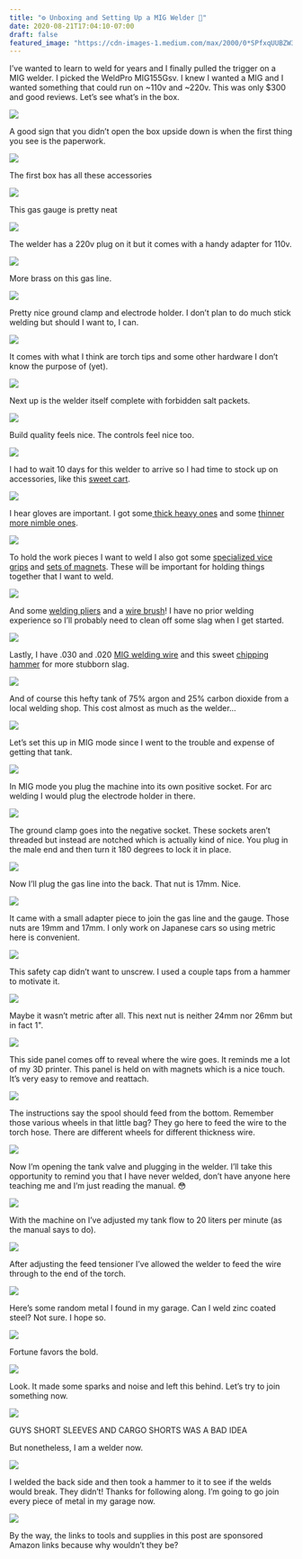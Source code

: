 ```yaml
---
title: "⚙️ Unboxing and Setting Up a MIG Welder 🔧"
date: 2020-08-21T17:04:10-07:00
draft: false
featured_image: "https://cdn-images-1.medium.com/max/2000/0*SPfxqUUBZW3hvq4H.jpg"
---
```


I’ve wanted to learn to weld for years and I finally pulled the trigger on a MIG welder. I picked the WeldPro MIG155Gsv. I knew I wanted a MIG and I wanted something that could run on ~110v and ~220v. This was only $300 and good reviews. Let’s see what’s in the box.

![](https://cdn-images-1.medium.com/max/2400/0*Pq3TjH14L1RVdkGl.jpg)

A good sign that you didn’t open the box upside down is when the first thing you see is the paperwork.

![](https://cdn-images-1.medium.com/max/2000/0*ygcmpzlQpRVJIsog.jpg)

The first box has all these accessories

![](https://cdn-images-1.medium.com/max/2400/0*O41oZGL0rgjHsrlm.jpg)

This gas gauge is pretty neat

![](https://cdn-images-1.medium.com/max/2000/0*PCFX4qOEfh4jBxSv.jpg)

The welder has a 220v plug on it but it comes with a handy adapter for 110v.

![](https://cdn-images-1.medium.com/max/2000/0*ZbeC2Wmt9now1ON-.jpg)

More brass on this gas line.

![](https://cdn-images-1.medium.com/max/2000/0*K9pmBb_44RyDejBX.jpg)

Pretty nice ground clamp and electrode holder. I don’t plan to do much stick welding but should I want to, I can.

![](https://cdn-images-1.medium.com/max/2000/0*_0ZVaCmrCNcSkIND.jpg)

It comes with what I think are torch tips and some other hardware I don’t know the purpose of (yet).

![](https://cdn-images-1.medium.com/max/2000/0*ma5Atfdgo5YJgnDO.jpg)

Next up is the welder itself complete with forbidden salt packets.

![](https://cdn-images-1.medium.com/max/2000/0*bjnONdb8bBD5fDCq.jpg)

Build quality feels nice. The controls feel nice too.

![](https://cdn-images-1.medium.com/max/2000/0*3DARoP2ReFZClEcF.jpg)

I had to wait 10 days for this welder to arrive so I had time to stock up on accessories, like this [sweet cart](https://amzn.to/2EiG7Cm).

![](https://cdn-images-1.medium.com/max/2000/0*SPfxqUUBZW3hvq4H.jpg)

I hear gloves are important. I got some[ thick heavy ones](https://amzn.to/3ggA0eR) and some [thinner more nimble ones](https://amzn.to/2Yly4vG).

![](https://cdn-images-1.medium.com/max/2400/0*IqyX9OebPlpAmXZp.jpg)

To hold the work pieces I want to weld I also got some [specialized vice grips](https://amzn.to/3l50Eel) and [sets of magnets](https://amzn.to/32dYel1). These will be important for holding things together that I want to weld.

![](https://cdn-images-1.medium.com/max/2400/0*H9l5gUT_Aub4Mrom.jpg)

And some [welding pliers](https://amzn.to/2FNjBSL) and a [wire brush](https://amzn.to/34pJToe)! I have no prior welding experience so I’ll probably need to clean off some slag when I get started.

![](https://cdn-images-1.medium.com/max/2000/0*86-xbiagQnjZJ2y2.jpg)

Lastly, I have .030 and .020 [MIG welding wire](https://amzn.to/32cPMCB) and this sweet [chipping hammer](https://amzn.to/2Egp0RF) for more stubborn slag.

![](https://cdn-images-1.medium.com/max/2400/0*6ei74tqRuFFMCeFI.jpg)

And of course this hefty tank of 75% argon and 25% carbon dioxide from a local welding shop. This cost almost as much as the welder…

![](https://cdn-images-1.medium.com/max/2000/0*T8v8mA4JRN_RckyN.jpg)

Let’s set this up in MIG mode since I went to the trouble and expense of getting that tank.

![](https://cdn-images-1.medium.com/max/2000/1*O2ZWOtPKIxO3Rvm5cv7vfA.png)

In MIG mode you plug the machine into its own positive socket. For arc welding I would plug the electrode holder in there.

![](https://cdn-images-1.medium.com/max/2000/0*L6uF8V-fViJQbhJG.jpg)

The ground clamp goes into the negative socket. These sockets aren’t threaded but instead are notched which is actually kind of nice. You plug in the male end and then turn it 180 degrees to lock it in place.

![](https://cdn-images-1.medium.com/max/2000/0*W1odrct3yEE9u1m9.jpg)

Now I’ll plug the gas line into the back. That nut is 17mm. Nice.

![](https://cdn-images-1.medium.com/max/2000/0*hIhUKNIE2Eo4Sbbb.jpg)

It came with a small adapter piece to join the gas line and the gauge. Those nuts are 19mm and 17mm. I only work on Japanese cars so using metric here is convenient.

![](https://cdn-images-1.medium.com/max/2000/0*rBBfLf0TxSvRgBzR.jpg)

This safety cap didn’t want to unscrew. I used a couple taps from a hammer to motivate it.

![](https://cdn-images-1.medium.com/max/2000/0*KzA8y6PIkJaf-wWc.jpg)

Maybe it wasn’t metric after all. This next nut is neither 24mm nor 26mm but in fact 1".

![](https://cdn-images-1.medium.com/max/2000/1*go_g-sJbINFVWcS5hAuR5Q.png)

This side panel comes off to reveal where the wire goes. It reminds me a lot of my 3D printer. This panel is held on with magnets which is a nice touch. It’s very easy to remove and reattach.

![](https://cdn-images-1.medium.com/max/2000/0*F46UHRRUQ-tm6OyQ.jpg)

The instructions say the spool should feed from the bottom. Remember those various wheels in that little bag? They go here to feed the wire to the torch hose. There are different wheels for different thickness wire.

![](https://cdn-images-1.medium.com/max/2400/0*zyd-ExaU8kWQbZP8.jpg)

Now I’m opening the tank valve and plugging in the welder. I’ll take this opportunity to remind you that I have never welded, don’t have anyone here teaching me and I’m just reading the manual. 😳

![](https://cdn-images-1.medium.com/max/2000/0*Bga2Ju4_sMJmo1JU.jpg)

With the machine on I’ve adjusted my tank flow to 20 liters per minute (as the manual says to do).

![](https://cdn-images-1.medium.com/max/2000/0*4sYYHZTf30ChfhYD.jpg)

After adjusting the feed tensioner I’ve allowed the welder to feed the wire through to the end of the torch.

![](https://cdn-images-1.medium.com/max/2000/0*yNgae_fhsX6J3Ocm.jpg)

Here’s some random metal I found in my garage. Can I weld zinc coated steel? Not sure. I hope so.

![](https://cdn-images-1.medium.com/max/2000/0*jTzChPQhq4DIcEPF.jpg)

Fortune favors the bold.

![](https://cdn-images-1.medium.com/max/2000/0*hg0n1op-y3AZmLde.jpg)

Look. It made some sparks and noise and left this behind. Let’s try to join something now.

![](https://cdn-images-1.medium.com/max/2000/0*dU8fQuFZRo5N6J4q.jpg)

GUYS SHORT SLEEVES AND CARGO SHORTS WAS A BAD IDEA

But nonetheless, I am a welder now.

![](https://cdn-images-1.medium.com/max/2000/0*8FHBnOtg4ov2kTQY.jpg)

I welded the back side and then took a hammer to it to see if the welds would break. They didn’t! Thanks for following along. I’m going to go join every piece of metal in my garage now.

![](https://cdn-images-1.medium.com/max/2000/1*2T9ES0qrq7vrF_HwIj8eBg.png)

By the way, the links to tools and supplies in this post are sponsored Amazon links because why wouldn’t they be?
